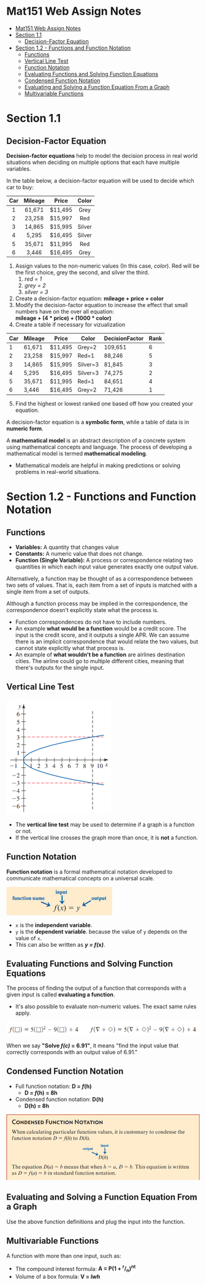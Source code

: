 # Mat151 Web Assign Notes

<!-- TOC -->
* [Mat151 Web Assign Notes](#mat151-web-assign-notes)
* [Section 1.1](#section-11)
  * [Decision-Factor Equation](#decision-factor-equation)
* [Section 1.2 - Functions and Function Notation](#section-12---functions-and-function-notation)
  * [Functions](#functions)
  * [Vertical Line Test](#vertical-line-test)
  * [Function Notation](#function-notation)
  * [Evaluating Functions and Solving Function Equations](#evaluating-functions-and-solving-function-equations)
  * [Condensed Function Notation](#condensed-function-notation)
  * [Evaluating and Solving a Function Equation From a Graph](#evaluating-and-solving-a-function-equation-from-a-graph)
  * [Multivariable Functions](#multivariable-functions)
<!-- TOC -->

# Section 1.1

## Decision-Factor Equation

**Decision-factor equations** help to model the decision process in real world
situations when deciding on multiple options that each have multiple variables.

In the table below, a decision-factor equation will be used to decide which car
to buy:

| Car | Mileage |  Price  | Color  |
|:---:|:-------:|:-------:|:------:|
|  1  | 61,671  | $11,495 |  Grey  |
|  2  | 23,258  | $15,997 |  Red   | 
|  3  | 14,865  | $15,995 | Silver | 
|  4  |  5,295  | $16,495 | Silver |
|  5  | 35,671  | $11,995 |  Red   |
|  6  |  3,446  | $16,495 |  Grey  |

1. Assign values to the non-numeric values (In this case, _color_). Red will be
   the first choice, grey the second, and silver the third.
    1. _red = 1_
    2. _grey = 2_
    3. _silver = 3_
2. Create a decision-factor equation: **mileage + price + color**
3. Modify the decision-factor equation to increase the effect that small numbers
   have on the over all equation:  
   **mileage + (4 * price) + (1000 * color)**
4. Create a table if necessary for vizualization

| Car | Mileage | Price   | Color    | DecisionFactor | Rank |
|-----|---------|---------|----------|----------------|------|
| 1   | 61,671  | $11,495 | Grey=2   | 109,651        | 6    |
| 2   | 23,258  | $15,997 | Red=1    | 88,246         | 5    |
| 3   | 14,865  | $15,995 | Silver=3 | 81,845         | 3    | 
| 4   | 5,295   | $16,495 | Silver=3 | 74,275         | 2    | 
| 5   | 35,671  | $11,995 | Red=1    | 84,651         | 4    | 
| 6   | 3,446   | $16,495 | Grey=2   | 71,426         | 1    | 

5. Find the highest or lowest ranked one based off how you created your
   equation.

A decision-factor equation is a **symbolic form**, while a table of data is in
**numeric form**.

A **mathematical model** is an abstract description of a concrete system using
mathematical concepts and language. The process of developing a mathematical
model is termed **mathematical modeling**.

- Mathematical models are helpful in making predictions or solving problems in
  real-world situations.

# Section 1.2 - Functions and Function Notation

## Functions

- **Variables:** A quantity that changes value
- **Constants:** A numeric value that does not change.
- **Function (Single Variable):** A process or correspondence relating two
  quantities in which each input value generates exactly one output value.

Alternatively, a function may be thought of as a correspondence between two 
sets of values. That is, each item from a set of inputs is matched with a single
item from a set of outputs.

Although a function process may be implied in the correspondence, the 
correspondence doesn’t explicitly state what the process is.

- Function correspondences do not have to include numbers.
- An example **what would be a function** would be a credit score. The input is 
  the credit score, and it outputs a single APR. We can assume there is an 
  implicit correspondence that would relate the two values, but cannot state 
  explicitly what that process is.
- An example of **what wouldn't be a function** are airlines destination cities.
  The airline could go to multiple different cities, meaning that there's 
  outputs for the single input.

## Vertical Line Test

![](assets/vertical_line_test.png)

- The **vertical line test** may be used to determine if a graph is a function
  or not.
- If the vertical line crosses the graph more than once, it is **not** a 
  function.

## Function Notation

**Function notation** is a formal mathematical notation developed to communicate 
mathematical concepts on a universal scale.

![](assets/function_notation_001.png)

- `x` is the **independent variable**.
- `y` is the **dependent variable**. because the value of `y` depends on the 
  value of `x`.
- This can also be written as **_y = f(x)_**.

## Evaluating Functions and Solving Function Equations

The process of finding the output of a function that corresponds with a given
input is called **evaluating a function**.

- It's also possible to evaluate non-numeric values. The exact same rules apply.

![](assets/evaluating_non_numeric_functions.png)

When we say **"Solve _f(c)_ = 6.91"**, it means "find the input value that
correctly corresponds with an output value of 6.91."

## Condensed Function Notation

- Full function notation: **D = _f_(h)**
  - **D = _f_(h) = 8h**
- Condensed function notation: **D(h)**
  - **D(h) = 8h**

![](assets/condensed_function_notation.png)

## Evaluating and Solving a Function Equation From a Graph

Use the above function definitions and plug the input into the function.

## Multivariable Functions

A function with more than one input, such as:

- The compound interest formula: **A = P(1 + <sup>r</sup>/<sub>n</sub>)<sup>nt</sup>**
- Volume of a box formula: **V = _lwh_**